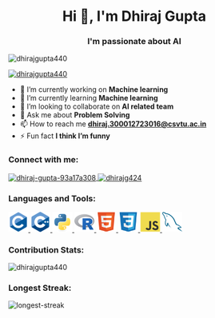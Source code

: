 <h1 align="center">Hi 👋, I'm Dhiraj Gupta</h1>
<h3 align="center">I'm passionate about AI</h3>

<p align="left"> 
  <img src="https://komarev.com/ghpvc/?username=dhirajgupta440&label=Profile%20views&color=0e75b6&style=flat" alt="dhirajgupta440" /> 
</p>

<p align="left"> 
  <a href="https://github.com/ryo-ma/github-profile-trophy">
    <img src="https://github-profile-trophy.vercel.app/?username=dhirajgupta440" alt="dhirajgupta440" />
  </a> 
</p>

- 🔭 I’m currently working on **Machine learning**
- 🌱 I’m currently learning **Machine learning**
- 👯 I’m looking to collaborate on **AI related team**
- 💬 Ask me about **Problem Solving**
- 📫 How to reach me **dhiraj.300012723016@csvtu.ac.in**
- ⚡ Fun fact **I think I’m funny**

<h3 align="left">Connect with me:</h3>
<p align="left">
  <a href="https://linkedin.com/in/dhiraj-gupta-93a17a308" target="blank">
    <img align="center" src="https://raw.githubusercontent.com/rahuldkjain/github-profile-readme-generator/master/src/images/icons/Social/linked-in-alt.svg" alt="dhiraj-gupta-93a17a308" height="30" width="40" />
  </a>
  <a href="https://www.hackerrank.com/profile/dhirajg424" target="blank">
    <img align="center" src="https://raw.githubusercontent.com/rahuldkjain/github-profile-readme-generator/master/src/images/icons/Social/hackerrank.svg" alt="dhirajg424" height="30" width="40" />
  </a>
</p>

<h3 align="left">Languages and Tools:</h3>
<p align="left">
  <a href="https://www.cprogramming.com/" target="_blank" rel="noreferrer">
    <img src="https://raw.githubusercontent.com/devicons/devicon/master/icons/c/c-original.svg" alt="c" width="40" height="40"/> 
  </a>
  <a href="https://www.w3schools.com/cpp/" target="_blank" rel="noreferrer">
    <img src="https://raw.githubusercontent.com/devicons/devicon/master/icons/cplusplus/cplusplus-original.svg" alt="cplusplus" width="40" height="40"/> 
  </a>
  <a href="https://www.python.org" target="_blank" rel="noreferrer">
    <img src="https://raw.githubusercontent.com/devicons/devicon/master/icons/python/python-original.svg" alt="python" width="40" height="40"/> 
  </a>
  <a href="https://www.r-project.org/" target="_blank" rel="noreferrer">
    <img src="https://raw.githubusercontent.com/devicons/devicon/master/icons/r/r-original.svg" alt="r" width="40" height="40"/>
  </a>
  <a href="https://www.w3schools.com/html/" target="_blank" rel="noreferrer">
    <img src="https://raw.githubusercontent.com/devicons/devicon/master/icons/html5/html5-original.svg" alt="html" width="40" height="40"/>
  </a>
  <a href="https://www.w3schools.com/css/" target="_blank" rel="noreferrer">
    <img src="https://raw.githubusercontent.com/devicons/devicon/master/icons/css3/css3-original.svg" alt="css" width="40" height="40"/>
  </a>
  <a href="https://www.javascript.com/" target="_blank" rel="noreferrer">
    <img src="https://raw.githubusercontent.com/devicons/devicon/master/icons/javascript/javascript-original.svg" alt="javascript" width="40" height="40"/>
  </a>
  <a href="https://www.mysql.com/" target="_blank" rel="noreferrer">
    <img src="https://raw.githubusercontent.com/devicons/devicon/master/icons/mysql/mysql-original.svg" alt="mysql" width="40" height="40"/>
  </a>
</p>

<h3 align="left">Contribution Stats:</h3>
<p align="left">
  <img src="https://github-readme-stats.vercel.app/api?username=dhirajgupta440&show_icons=true&count_private=true&hide_title=true&hide=prs&hide_border=true" alt="dhirajgupta440" />
</p>


<h3 align="left">Longest Streak:</h3>
<p align="left">
  <img src="https://github-readme-streak-stats.herokuapp.com/?user=dhirajgupta440&hide_border=true&card_width=400" alt="longest-streak" /> 
</p>
 
